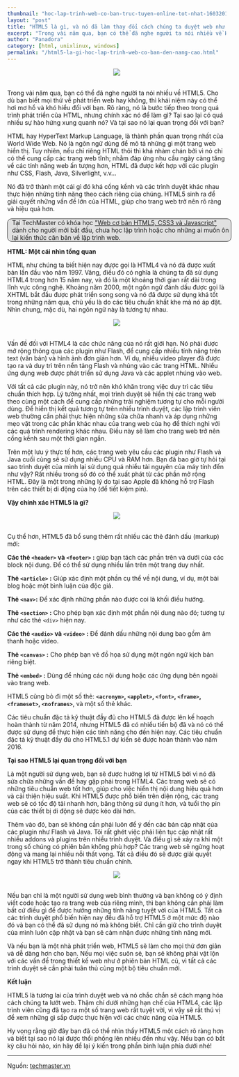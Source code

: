 ```yaml
---
thumbnail: "hoc-lap-trinh-web-co-ban-truc-tuyen-online-tot-nhat-16032016-1.jpg"
layout: "post"
title: "HTML5 là gì, và nó đã làm thay đổi cách chúng ta duyệt web như thế nào?"
excerpt: "Trong vài năm qua, bạn có thể đã nghe người ta nói nhiều về HTML5..."
author: "Panadora"
category: [html, unixlinux, windows]
permalink: "/html5-la-gi-hoc-lap-trinh-web-co-ban-den-nang-cao.html"
---
```


<center>
    <img class="img-thumbnail" src="{{baseurl}}/image/hoc-lap-trinh-web-co-ban-truc-tuyen-online-tot-nhat-16032016-1.jpg">
</center><br>

Trong vài năm qua, bạn có thể đã nghe người ta nói nhiều về HTML5. Cho dù bạn biết mọi thứ về phát triển web hay không, thì khái niệm này có thể hơi mơ hồ và khó hiểu đối với bạn. Rõ ràng, nó là bước tiếp theo trong quá trình phát triển của HTML, nhưng chính xác nó để làm gì? Tại sao lại có quá nhiều sự hào hứng xung quanh nó? Và tại sao nó lại quan trọng đối với bạn?

HTML hay HyperText Markup Language, là thành phần quan trọng nhất của World Wide Web. Nó là ngôn ngữ dùng để mô tả những gì một trang web hiển thị. Tuy nhiên, nếu chỉ riêng HTML thôi thì khá nhàm chán bởi vì nó chỉ có thể cung cấp các trang web tĩnh; nhằm đáp ứng nhu cầu ngày càng tăng về các tính năng web ấn tượng hơn, HTML đã được kết hợp với các plugin như CSS, Flash, Java, Silverlight, v.v…

Nó đã trở thành một cái gì đó khá cồng kềnh và các trình duyệt khác nhau thực hiện những tính năng theo cách riêng của chúng. HTML5 sinh ra để giải quyết những vấn đề lớn của HTML, giúp cho trang web trở nên rõ ràng và hiệu quả hơn.

<p style="padding-left: 10px; background: #dddd; border: 1px solid #242424; width: 100%; border-radius: 10px;">
Tại TechMaster có khóa học <a href="https://techmaster.vn/khoa-hoc/25487/web-co-ban-html5-css3-va-javascript">"Web cơ bản HTML5, CSS3 và Javascript"</a> dành cho người mới bắt đầu, chưa học lập trình hoặc cho những ai muốn ôn lại kiến thức căn bản về lập trình web.
</p>

**HTML: Một cái nhìn tổng quan**

HTML như chúng ta biết hiện nay được gọi là HTML4 và nó đã được xuất bản lần đầu vào năm 1997. Vâng, điều đó có nghĩa là chúng ta đã sử dụng HTML4 trong hơn 15 năm nay, và đó là một khoảng thời gian rất dài trong lĩnh vực công nghệ. Khoảng năm 2000, một ngôn ngữ đánh dấu được gọi là XHTML bắt đầu được phát triển song song và nó đã được sử dụng khá tốt trong những năm qua, chủ yếu là do các tiêu chuẩn khắt khe mà nó áp đặt. Nhìn chung, mặc dù, hai ngôn ngữ này là tương tự nhau.

<center>
    <img class="img-thumbnail" src="{{baseurl}}/image/hoc-lap-trinh-web-co-ban-truc-tuyen-online-tot-nhat-16032016-2.jpg">
</center><br>

Vấn đề đối với HTML4 là các chức năng của nó rất giới hạn. Nó phải được mở rộng thông qua các plugin như Flash, để cung cấp nhiều tính năng trên text (văn bản) và hình ảnh đơn giản hơn. Ví dụ, nhiều video player đã được tạo ra và duy trì trên nền tảng Flash và nhúng vào các trang HTML. Nhiều ứng dụng web được phát triển sử dụng Java và các applet nhúng vào web.

Với tất cả các plugin này, nó trở nên khó khăn trong việc duy trì các tiêu chuẩn thích hợp. Lý tưởng nhất, mọi trình duyệt sẽ hiển thị các trang web theo cùng một cách để cung cấp những trải nghiệm tương tự cho mỗi người dùng. Để hiển thị kết quả tương tự trên nhiều trình duyệt, các lập trình viên web thường cần phải thực hiện những sửa chữa nhanh và áp dụng những mẹo vặt trong các phần khác nhau của trang web của họ để thích nghi với các quá trình rendering khác nhau. Điều này sẽ làm cho trang web trở nên cồng kềnh sau một thời gian ngắn.

Trên một lưu ý thực tế hơn, các trang web yêu cầu các plugin như Flash và Java cuối cùng sẽ sử dụng nhiều CPU và RAM hơn. Bạn đã bao giờ tự hỏi tại sao trình duyệt của mình lại sử dụng quá nhiều tài nguyên của máy tính đến như vậy? Rất nhiều trong số đó có thể xuất phát từ các phần mở rộng HTML. Đây là một trong những lý do tại sao Apple đã không hỗ trợ Flash trên các thiết bị di động của họ (để tiết kiệm pin).

**Vậy chính xác HTML5 là gì?**

<center>
    <img class="img-thumbnail" src="{{baseurl}}/image/hoc-lap-trinh-web-co-ban-truc-tuyen-online-tot-nhat-16032016-3.jpg">
</center><br>

Cụ thể hơn, HTML5 đã bổ sung thêm rất nhiều các thẻ đánh dấu (markup) mới:

**Các thẻ `<header>` và `<footer>` :**
giúp bạn tách các phần trên và dưới của các block nội dung. Để có thể sử dụng nhiều lần trên một trang duy nhất.

**Thẻ `<article>` :**
Giúp xác định một phần cụ thể về nội dung, ví dụ, một bài blog hoặc một bình luận của độc giả.

**Thẻ `<nav>`:** 
Để xác định những phần nào được coi là khối điều hướng.

**Thẻ `<section>` :** 
Cho phép bạn xác định một phần nội dung nào đó; tương tự như các thẻ `<div>` hiện nay.

**Các thẻ `<audio>` và `<video>` :**
Để đánh dấu những nội dung bao gồm âm thanh hoặc video.

**Thẻ `<canvas>` :**
Cho phép bạn vẽ đồ họa sử dụng một ngôn ngữ kịch bản riêng biệt.

**Thẻ `<embed>` :**
Dùng để nhúng các nội dung hoặc các ứng dụng bên ngoài vào trang web.

HTML5 cũng bỏ đi một số thẻ: **`<acronym>`, `<applet>`, `<font>`, `<frame>`, `<frameset>`, `<noframes>`**, và một số thẻ khác.

Các tiêu chuẩn đặc tả kỹ thuật đầy đủ cho HTML5 đã được lên kế hoạch hoàn thành từ năm 2014, nhưng HTML5 đã có nhiều tiến bộ đã và nó có thể được sử dụng để thực hiện các tính năng cho đến hiện nay. Các tiêu chuẩn đặc tả kỹ thuật đầy đủ cho HTML5.1 dự kiến ​​sẽ được hoàn thành vào năm 2016.

**Tại sao HTML5 lại quan trọng đối với bạn**

Là một người sử dụng web, bạn sẽ được hưởng lợi từ HTML5 bởi vì nó đã sửa chữa những vấn đề hay gặp phải trong HTML4. Các trang web sẽ có những tiêu chuẩn web tốt hơn, giúp cho việc hiển thị nội dung hiệu quả hơn và cải thiện hiệu suất. Khi HTML5 được phổ biến trên diện rộng, các trang web sẽ có tốc độ tải nhanh hơn, băng thông sử dụng ít hơn, và tuổi thọ pin của các thiết bị di động sẽ được kéo dài hơn.

Thêm vào đó, bạn sẽ không cần phải luôn để ý đến các bản cập nhật của các plugin như Flash và Java. Tôi rất ghét việc phải liên tục cập nhật rất nhiều addons và plugins trên nhiều trình duyệt. Và điều gì sẽ xảy ra khi một trong số chúng có phiên bản không phù hợp? Các trang web sẽ ngừng hoạt động và mang lại nhiều nỗi thất vọng. Tất cả điều đó sẽ được giải quyết ngay khi HTML5 trở thành tiêu chuẩn chính.

<center>
    <img class="img-thumbnail" src="{{baseurl}}/image/hoc-lap-trinh-web-co-ban-truc-tuyen-online-tot-nhat-16032016-4.jpg">
</center><br>

Nếu bạn chỉ là một người sử dụng web bình thường và bạn không có ý định viết code hoặc tạo ra trang web của riêng mình, thì bạn không cần phải làm bất cứ điều gì để được hưởng những tính năng tuyệt vời của HTML5. Tất cả các trình duyệt phổ biến hiện nay đều đã hỗ trợ HTML5 ở một mức độ nào đó và bạn có thể đã sử dụng nó mà không biết. Chỉ cần giữ cho trình duyệt của mình luôn cập nhật và bạn sẽ cảm nhận được những tính năng mới.

Và nếu bạn là một nhà phát triển web, HTML5 sẽ làm cho mọi thứ đơn giản và dễ dàng hơn cho bạn. Nếu mọi việc suôn sẻ, bạn sẽ không phải vật lộn với các vấn đề trong thiết kế web như ở phiên bản HTML cũ, vì tất cả các trình duyệt sẽ cần phải tuân thủ cùng một bộ tiêu chuẩn mới.

**Kết luận**

HTML5 là tương lai của trình duyệt web và nó chắc chắn sẽ cách mạng hóa cách chúng ta lướt web. Thậm chí dưới những hạn chế của HTML4, các lập trình viên cũng đã tạo ra một số trang web rất tuyệt vời, vì vậy sẽ rất thú vị để xem những gì sắp được thực hiện với các chức năng của HTML5.

Hy vọng rằng giờ đây bạn đã có thể nhìn thấy HTML5 một cách rõ ràng hơn và biết tại sao nó lại được thổi phồng lên nhiều đến như vậy. Nếu bạn có bất kỳ câu hỏi nào, xin hãy để lại ý kiến trong phần bình luận phía dưới nhé!

<hr>

Nguồn: [techmaster.vn](https://techmaster.vn/posts/33804/html5-la-gi-hoc-lap-trinh-web-co-ban-den-nang-cao?fbclid=IwAR06lAmlmuthMOeGKTpoZgLDTOCMJLI02j_ftRBWmUgLqzJHpinSCOGtJw4#toc-html-m-t-c-i-nh-n-t-ng-quan)